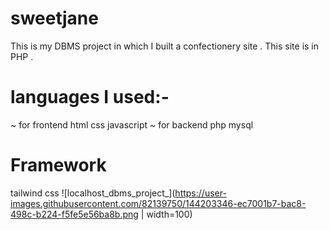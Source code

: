 # sweetjane
This is my DBMS project in which I built a confectionery site .
This site is in PHP .
# languages I used:-
~ for frontend 
 html
 css
 javascript
 ~ for backend
 php
 mysql
 # Framework
 tailwind css
![localhost_dbms_project_](https://user-images.githubusercontent.com/82139750/144203346-ec7001b7-bac8-498c-b224-f5fe5e56ba8b.png | width=100)

